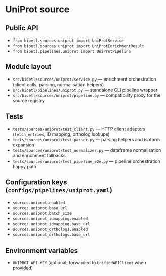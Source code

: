# UniProt source

## Public API

- `from bioetl.sources.uniprot import UniProtService`
- `from bioetl.sources.uniprot import UniProtEnrichmentResult`
- `from bioetl.pipelines.uniprot import UniProtPipeline`

## Module layout

- `src/bioetl/sources/uniprot/service.py` — enrichment orchestration (client calls, parsing, normalisation helpers)
- `src/bioetl/pipelines/uniprot.py` — standalone CLI pipeline wrapper
- `src/bioetl/sources/uniprot/pipeline.py` — compatibility proxy for the source registry

## Tests

- `tests/sources/uniprot/test_client.py` — HTTP client adapters (`fetch_entries`, ID mapping, ortholog lookups)
- `tests/sources/uniprot/test_parser.py` — parsing helpers and isoform expansion
- `tests/sources/uniprot/test_normalizer.py` — dataframe normalisation and enrichment fallbacks
- `tests/sources/uniprot/test_pipeline_e2e.py` — pipeline orchestration happy path

## Configuration keys (`configs/pipelines/uniprot.yaml`)

- `sources.uniprot.enabled`
- `sources.uniprot.base_url`
- `sources.uniprot.batch_size`
- `sources.uniprot_idmapping.enabled`
- `sources.uniprot_idmapping.base_url`
- `sources.uniprot_orthologs.enabled`
- `sources.uniprot_orthologs.base_url`

## Environment variables

- `UNIPROT_API_KEY` (optional; forwarded to `UnifiedAPIClient` when provided)
